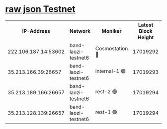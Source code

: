 
[raw json Testnet](https://rpc-check.bandt.stavr.tech/bandt/rpcbandt_result.json)
=

<table><tr><th>IP-Address</th><th>Network</th><th>Moniker</th><th>Latest Block Height</th><th>Earliest Block Height</th><th>Catching Up</th><th>Tx Index</th><th>Voting Power</th><th>Scan Time</th></tr><tr><td>222.106.187.14:53602</td><td>band-laozi-testnet6</td><td>Cosmostation 🔴</td><td>17019292</td><td>16668001</td><td>False</td><td>on</td><td>2203686</td><td>2024-03-22T02:33:42.988121904UTC</td></tr><tr><td>35.213.166.39:26657</td><td>band-laozi-testnet6</td><td>internal-1 🟢</td><td>17019293</td><td>16919293</td><td>False</td><td>on</td><td>0</td><td>2024-03-22T02:33:43.896109373UTC</td></tr><tr><td>35.213.189.166:26657</td><td>band-laozi-testnet6</td><td>rest-2 🟢</td><td>17019294</td><td>16919294</td><td>False</td><td>on</td><td>0</td><td>2024-03-22T02:33:44.834886401UTC</td></tr><tr><td>35.213.128.139:26657</td><td>band-laozi-testnet6</td><td>rest-1 🟢</td><td>17019294</td><td>16919294</td><td>False</td><td>on</td><td>0</td><td>2024-03-22T02:33:45.743170385UTC</td></tr></table>
